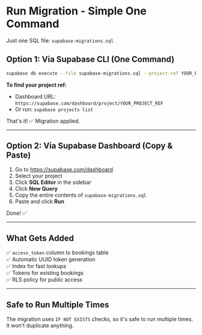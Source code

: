 # Run Migration - Simple One Command

Just one SQL file: `supabase-migrations.sql`

## Option 1: Via Supabase CLI (One Command)

```bash
supabase db execute --file supabase-migrations.sql --project-ref YOUR_PROJECT_REF
```

**To find your project ref:**

- Dashboard URL: `https://supabase.com/dashboard/project/YOUR_PROJECT_REF`
- Or run: `supabase projects list`

That's it! ✅ Migration applied.

---

## Option 2: Via Supabase Dashboard (Copy & Paste)

1. Go to https://supabase.com/dashboard
2. Select your project
3. Click **SQL Editor** in the sidebar
4. Click **New Query**
5. Copy the entire contents of `supabase-migrations.sql`
6. Paste and click **Run**

Done! ✅

---

## What Gets Added

✅ `access_token` column to bookings table  
✅ Automatic UUID token generation  
✅ Index for fast lookups  
✅ Tokens for existing bookings  
✅ RLS policy for public access

---

## Safe to Run Multiple Times

The migration uses `IF NOT EXISTS` checks, so it's safe to run multiple times. It won't duplicate anything.
